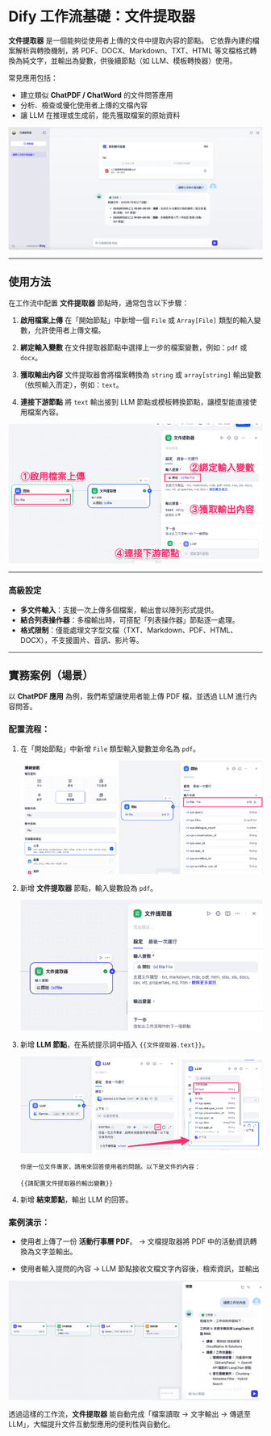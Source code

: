 # Dify 工作流基礎：文件提取器

**文件提取器** 是一個能夠從使用者上傳的文件中提取內容的節點。
它依靠內建的檔案解析與轉換機制，將 PDF、DOCX、Markdown、TXT、HTML 等文檔格式轉換為純文字，並輸出為變數，供後續節點（如 LLM、模板轉換器）使用。

常見應用包括：

* 建立類似 **ChatPDF / ChatWord** 的文件問答應用
* 分析、檢查或優化使用者上傳的文檔內容
* 讓 LLM 在推理或生成前，能先獲取檔案的原始資料

![](./images/img1.7-1.png)

---

## 使用方法

在工作流中配置 **文件提取器** 節點時，通常包含以下步驟：

1. **啟用檔案上傳**
   在「開始節點」中新增一個 `File` 或 `Array[File]` 類型的輸入變數，允許使用者上傳文檔。

2. **綁定輸入變數**
   在文件提取器節點中選擇上一步的檔案變數，例如：`pdf` 或 `docx`。

3. **獲取輸出內容**
   文件提取器會將檔案轉換為 `string` 或 `array[string]` 輸出變數（依照輸入而定），例如：`text`。

4. **連接下游節點**
   將 `text` 輸出接到 LLM 節點或模板轉換節點，讓模型能直接使用檔案內容。

![](./images/img1.7-2.png)

---

### 高級設定

* **多文件輸入**：支援一次上傳多個檔案，輸出會以陣列形式提供。
* **結合列表操作器**：多檔輸出時，可搭配「列表操作器」節點逐一處理。
* **格式限制**：僅能處理文字型文檔（TXT、Markdown、PDF、HTML、DOCX），不支援圖片、音訊、影片等。

---

## 實務案例（場景）

以 **ChatPDF 應用** 為例，我們希望讓使用者能上傳 PDF 檔，並透過 LLM 進行內容問答。

### 配置流程：

1. 在「開始節點」中新增 `File` 類型輸入變數並命名為 `pdf`。

    ![](./images/img1.7-3.png)

2. 新增 **文件提取器** 節點，輸入變數設為 `pdf`。

    ![](./images/img1.7-4.png)

3. 新增 **LLM 節點**，在系統提示詞中插入 `{{文件提取器.text}}`。

    ![](./images/img1.7-5.png)

    ```
    你是一位文件專家，請用來回答使用者的問題。以下是文件的內容：

    {{請配置文件提取器的輸出變數}}
    ```

4. 新增 **結束節點**，輸出 LLM 的回答。


### 案例演示：

* 使用者上傳了一份 **活動行事曆 PDF**。
  → 文檔提取器將 PDF 中的活動資訊轉換為文字並輸出。

* 使用者輸入提問的內容
  → LLM 節點接收文檔文字內容後，檢索資訊，並輸出

![](./images/img1.7-6.png)

透過這樣的工作流，**文件提取器** 能自動完成「檔案讀取 → 文字輸出 → 傳遞至 LLM」，大幅提升文件互動型應用的便利性與自動化。
